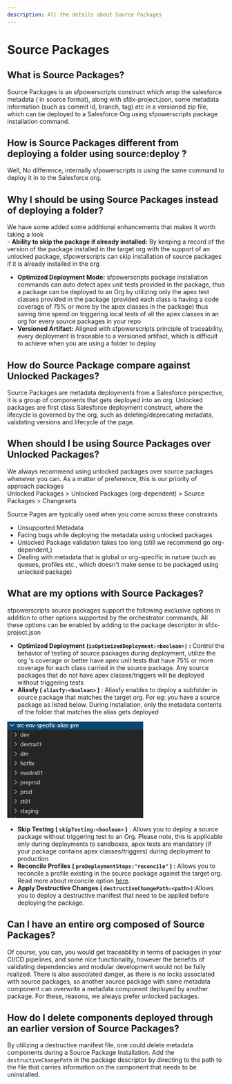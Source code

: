 ```yaml
---
description: All the details about Source Packages
---
```


# Source Packages

## What is Source Packages?

Source Packages is an sfpowerscripts construct which wrap the salesforce metadata \( in source format\), along with sfdx-project.json, some metadata information \(such as commit id, branch, tag\) etc in a versioned zip file, which can be deployed to a Salesforce Org using sfpowerscripts package installation command.

## How is Source Packages different from deploying a folder using source:deploy ?

Well, No difference, internally sfpowerscripts is using the same command to deploy it in to the Salesforce org.

## Why I should be using Source Packages instead of deploying a folder?

We have some added some additional enhancements that makes it worth taking a look  
    - **Ability to skip the package if already installed:** By keeping a record of the version of the package installed in the target org with the support of an unlocked package, sfpowerscripts can skip installation of source packages if it is already installed in the org  
   - **Optimized Deployment Mode:**  sfpowerscripts package installation commands can auto detect apex unit tests provided in the package, thus a package can be deployed to an Org by utilizing only the apex test classes provided in the package \(provided each class is having a code coverage of 75% or more by the apex classes in the package\) thus saving time spend on triggering local tests of all the apex classes in an org for every source packages in your repo  
-  **Versioned Artifact:**  Aligned with sfpowerscripts principle of traceability, every deployment is traceable to a versioned artifact, which is difficult to achieve when you are using a folder to deploy

## How do Source Package compare against Unlocked Packages?

Source Packages are metadata deployments from a Salesforce perspective, it is a group of components that gets deployed into an org. Unlocked packages are first class Salesforce deployment construct, where the lifecycle is governed by the org, such as deleting/deprecating metadata, validating versions and lifecycle of the page.

## When should I be using Source Packages over Unlocked Packages?

We always recommend using unlocked packages over source packages whenever you can. As a matter of preference, this is our priority of approach packages  
Unlocked Packages &gt; Unlocked Packages \(org-dependent\) &gt; Source Packages &gt; Changesets  
  
Source Pages are typically used when you come across these constraints  
 -  Unsupported Metadata  
 -  Facing bugs while deploying the metadata using unlocked packages  
 -  Unlocked Package validation takes too long \(still we recommend go org-dependent,\)  
 -  Dealing with metadata that is global or org-specific in nature \(such as queues, profiles etc., which doesn't make sense to be packaged using unlocked package\)

## **What are my options with Source Packages?**

sfpowerscripts source packages support the following exclusive options in addition to other options supported by the orchestrator commands, All these options can be enabled by adding to the package descriptor in sfdx-project.json 

* **Optimized Deployment  \(`isOptimizedDeployment:<boolean>)` :** Control the behavior of testing of source packages during deployment, utilize the org 's coverage or better have apex unit tests that have 75% or more coverage for each class carried in the source package. Any source packages that do not have apex classes/triggers will be deployed without triggering tests  
* **Aliasfy \(  `aliasfy:<boolean>`  \)** :  Aliasfy  enables to deploy a subfolder in source package that matches the target org. For eg: you have a source package as listed below. During Installation, only the metadata contents of the folder that matches the alias gets deployed

![Source Packages with env-specific-folders](../.gitbook/assets/image%20%285%29.png)

* **Skip Testing \(  `skipTesting:<boolean>`  \)** :  Allows you to deploy a source package without triggering test to an Org. Please note, this is applicable only during  deployments to sandboxes,  apex tests are mandatory \(if your package contains apex classes/triggers\) during deployment to production
* **Reconcile Profiles \(  `preDeploymentSteps:"reconcile"` \) :** Allows you to reconcile a profile existing in the source package against the target org. Read more about reconcile option [here](https://github.com/Accenture/sfpowerkit/discussions/410).
* **Apply Destructive Changes \( `destructiveChangePath:<path>)`**:Allows you to deploy a destructive manifest that need to be applied before deploying the package.

## **Can I have an entire org composed of Source Packages?**

Of course, you can, you would get traceability in terms of packages in your CI/CD pipelines, and some nice functionality, however the benefits of validating dependencies and modular development would not be fully realized. There is also associated danger, as there is no locks associated with source packages, so another source package with same metadata component can overwrite a metadata component deployed by another package. For these, reasons, we always prefer unlocked packages.

## How  do I delete components deployed through an earlier version of Source Packages?

By utilizing a destructive manifest file, one could delete metadata components during a Source Package Installation. Add the `destructiveChangePath` in the package descriptor by directing to the path to the file that carries information on the component that needs to be uninstalled.





